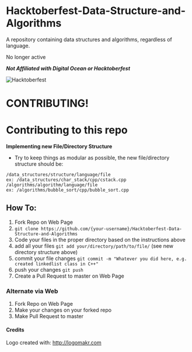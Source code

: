 # Hacktoberfest-Data-Structure-and-Algorithms
A repository containing data structures and algorithms, regardless of language.

No longer active

***Not Affiliated with Digital Ocean or Hacktoberfest***

![Hacktoberfest](https://pbs.twimg.com/media/Dn4njsBXkAEQWZs.jpg)

# CONTRIBUTING!

# Contributing to this repo
**Implementing new File/Directory Structure**
* Try to keep things as modular as possible, the new file/directory structure should be:
```
/data_structures/structure/language/file
ex: /data_structures/char_stack/cpp/cstack.cpp
/algorithms/algorithm/language/file
ex: /algorithms/bubble_sort/cpp/bubble_sort.cpp
```



## How To:

1. Fork Repo on Web Page
2. `git clone https://github.com/{your-username}/Hacktoberfest-Data-Structure-and-Algorithms`
3. Code your files in the proper directory based on the instructions above
4. add all your files `git add your/directory/path/to/file/` (see new directory structure above)
5. commit your file changes `git commit -m "Whatever you did here, e.g. created linkedlist class in C++"`
6. push your changes `git push`
7. Create a Pull Request to master on Web Page

### Alternate via Web

1. Fork Repo on Web Page
2. Make your changes on your forked repo
3. Make Pull Request to master

#### Credits
Logo created with: http://logomakr.com
